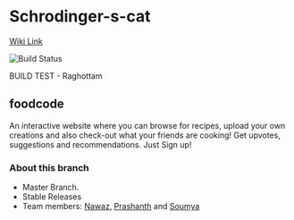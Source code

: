 # Schrodinger-s-cat  

[Wiki Link](https://github.com/airavata-courses/Schrodinger-s-cat/wiki)

![Build Status](https://travis-ci.org/airavata-courses/Schrodinger-s-cat.svg?branch=feature-nodejs_server)

BUILD TEST - Raghottam

## foodcode  
An interactive website where you can browse for recipes, upload your own creations and also check-out what your friends are cooking! Get upvotes, suggestions and recommendations. Just Sign up!

### About this branch  
* Master Branch.
* Stable Releases
* Team members: [Nawaz](https://www.linkedin.com/in/nawazhk/), [Prashanth](https://www.linkedin.com/in/prashanth-swargam-pswargam/) and [Soumya](https://www.linkedin.com/in/jlsoumya/)
